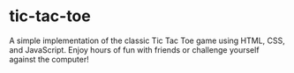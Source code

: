 # tic-tac-toe
A simple implementation of the classic Tic Tac Toe game using HTML, CSS, and JavaScript. Enjoy hours of fun with friends or challenge yourself against the computer!

